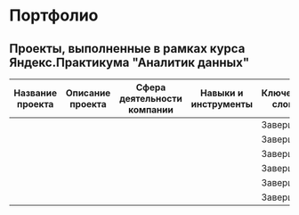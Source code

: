 # Портфолио
## Проекты, выполненные в рамках курса Яндекс.Практикума "Аналитик данных"
| Название проекта | Описание проекта | Сфера деятельности компании | Навыки и инструменты | Ключевые слова | Статус |
|------------------|------------------|-----------------------------|----------------------|----------------|--------|
|||||Завершен|
|||||Завершен|
|||||Завершен|
|||||Завершен|
|||||Завершен|
|||||Завершен|
